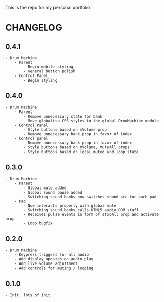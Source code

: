 This is the repo for my personal portfolio

# CHANGELOG

## 0.4.1
	- Drum Machine
		- Parent
			- Begin mobile styling
			- General button polish
		- Control Panel
			- Begin styling

## 0.4.0
	- Drum Machine
		- Parent
			- Remove unnecessary state for bank
			- Move globalish CSS styles to the global DrumMachine module
		- Control Panel
			- Style buttons based on mVolume prop
			- Remove unnecessary bank prop in favor of index
		- Control panel
			- Remove unnecessary bank prop in favor of index
			- Style buttons based on mVolume, muteAll props
			- Style buttons based on local muted and loop state

## 0.3.0
	- Drum Machine
		- Parent
			- Global mute added
			- Global sound pause added
			- Switching sound banks now switches sound src for each pad
		- Pad
			- Now interacts properly with global mute
			- Switching sound banks calls HTML5 audio DOM stuff
			- Receives pulse events in form of stopAll prop and activate prop
			- Loop bugfix

## 0.2.0
	- Drum Machine
		- Keypress triggers for all audio
		- Add display updates on audio play
		- Add live volume adjustment
		- Add controls for muting / looping

## 0.1.0
	- Init. lots of init
